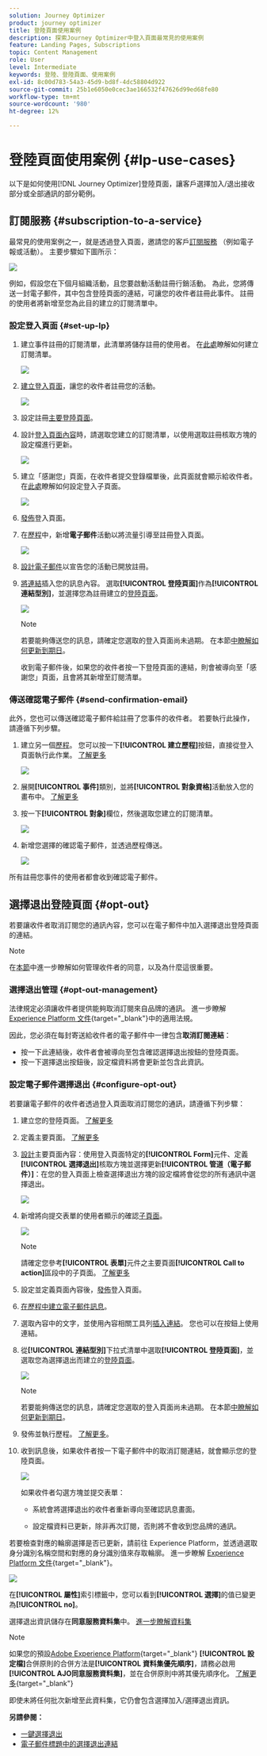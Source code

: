 ```yaml
---
solution: Journey Optimizer
product: journey optimizer
title: 登陸頁面使用案例
description: 探索Journey Optimizer中登入頁面最常見的使用案例
feature: Landing Pages, Subscriptions
topic: Content Management
role: User
level: Intermediate
keywords: 登陸、登陸頁面、使用案例
exl-id: 8c00d783-54a3-45d9-bd8f-4dc58804d922
source-git-commit: 25b1e6050e0cec3ae166532f47626d99ed68fe80
workflow-type: tm+mt
source-wordcount: '980'
ht-degree: 12%

---
```


# 登陸頁面使用案例 {#lp-use-cases}

以下是如何使用[!DNL Journey Optimizer]登陸頁面，讓客戶選擇加入/退出接收部分或全部通訊的部分範例。

## 訂閱服務 {#subscription-to-a-service}

最常見的使用案例之一，就是透過登入頁面，邀請您的客戶[訂閱服務](subscription-list.md) （例如電子報或活動）。 主要步驟如下圖所示：

![](assets/lp_subscription-uc.png)

例如，假設您在下個月組織活動，且您要啟動活動註冊行銷活動<!--to keep your customers that are interested updated on that event-->。 為此，您將傳送一封電子郵件，其中包含登陸頁面的連結，可讓您的收件者註冊此事件。 註冊的使用者將新增至您為此目的建立的訂閱清單中。

### 設定登入頁面 {#set-up-lp}

1. 建立事件註冊的訂閱清單，此清單將儲存註冊的使用者。 在[此處](subscription-list.md#define-subscription-list)瞭解如何建立訂閱清單。

   ![](assets/lp_subscription-uc-list.png)

1. [建立登入頁面](create-lp.md)，讓您的收件者註冊您的活動。

   ![](assets/lp_create-lp-details.png)

1. 設定註冊[主要登陸頁面](create-lp.md#configure-primary-page)。

1. 設計[登入頁面內容](design-lp.md)時，請選取您建立的訂閱清單，以使用選取註冊核取方塊的設定檔進行更新。

   ![](assets/lp_subscription-uc-lp-list.png)

1. 建立「感謝您」頁面，在收件者提交登錄檔單後，此頁面就會顯示給收件者。 在[此處](create-lp.md#configure-subpages)瞭解如何設定登入子頁面。

   ![](assets/lp_subscription-uc-thanks.png)

1. [發佈](create-lp.md#publish)登入頁面。

1. 在[歷程](../building-journeys/journey.md)中，新增&#x200B;**電子郵件**&#x200B;活動以將流量引導至註冊登入頁面。

   ![](assets/lp_subscription-uc-journey.png)

1. [設計電子郵件](../email/get-started-email-design.md)以宣告您的活動已開放註冊。

1. [將連結](../email/message-tracking.md#insert-links)插入您的訊息內容。 選取&#x200B;**[!UICONTROL 登陸頁面]**&#x200B;作為&#x200B;**[!UICONTROL 連結型別]**，並選擇您為註冊建立的[登陸頁面](create-lp.md#configure-primary-page)。

   ![](assets/lp_subscription-uc-link.png)

   >[!NOTE]
   >
   >若要能夠傳送您的訊息，請確定您選取的登入頁面尚未過期。 在本節[中瞭解如何更新到期日](create-lp.md#configure-primary-page)。

   收到電子郵件後，如果您的收件者按一下登陸頁面的連結，則會被導向至「感謝您」頁面，且會將其新增至訂閱清單。

### 傳送確認電子郵件 {#send-confirmation-email}

此外，您也可以傳送確認電子郵件給註冊了您事件的收件者。 若要執行此操作，請遵循下列步驟。

1. 建立另一個[歷程](../building-journeys/journey.md)。 您可以按一下&#x200B;**[!UICONTROL 建立歷程]**&#x200B;按鈕，直接從登入頁面執行此作業。 [了解更多](create-lp.md#configure-primary-page)

   ![](assets/lp_subscription-uc-create-journey.png)

1. 展開&#x200B;**[!UICONTROL 事件]**&#x200B;類別，並將&#x200B;**[!UICONTROL 對象資格]**&#x200B;活動放入您的畫布中。 [了解更多](../building-journeys/audience-qualification-events.md)

1. 按一下&#x200B;**[!UICONTROL 對象]**&#x200B;欄位，然後選取您建立的訂閱清單。

   ![](assets/lp_subscription-uc-confirm-journey.png)

1. 新增您選擇的確認電子郵件，並透過歷程傳送。

   ![](assets/lp_subscription-uc-confirm-email.png)

所有註冊您事件的使用者都會收到確認電子郵件。

<!--The event registration's subscription list tracks the profiles who registered and you can send them targeted event updates.-->

## 選擇退出登陸頁面 {#opt-out}

若要讓收件者取消訂閱您的通訊內容，您可以在電子郵件中加入選擇退出登陸頁面的連結。

>[!NOTE]
>
>在[本節](../privacy/opt-out.md)中進一步瞭解如何管理收件者的同意，以及為什麼這很重要。

### 選擇退出管理 {#opt-out-management}

法律規定必須讓收件者提供能夠取消訂閱來自品牌的通訊。 進一步瞭解 [Experience Platform 文件](https://experienceleague.adobe.com/docs/experience-platform/privacy/regulations/overview.html?lang=zh-Hant){target="_blank"}中的適用法規。

因此，您必須在每封寄送給收件者的電子郵件中一律包含&#x200B;**取消訂閱連結**：

* 按一下此連結後，收件者會被導向至包含確認選擇退出按鈕的登陸頁面。
* 按一下選擇退出按鈕後，設定檔資料將會更新並包含此資訊。

### 設定電子郵件選擇退出 {#configure-opt-out}

若要讓電子郵件的收件者透過登入頁面取消訂閱您的通訊，請遵循下列步驟：

1. 建立您的登陸頁面。 [了解更多](create-lp.md)

1. 定義主要頁面。 [了解更多](create-lp.md#configure-primary-page)

1. [設計](design-lp.md)主要頁面內容：使用登入頁面特定的&#x200B;**[!UICONTROL Form]**&#x200B;元件、定義&#x200B;**[!UICONTROL 選擇退出]**&#x200B;核取方塊並選擇更新&#x200B;**[!UICONTROL 管道（電子郵件）]**：在您的登入頁面上檢查選擇退出方塊的設定檔將會從您的所有通訊中選擇退出。

   ![](assets/lp_opt-out-primary-lp.png)

   <!--You can also build your own landing page and host it on the third-party system of your choice.-->

1. 新增將向提交表單的使用者顯示的確認[子頁面](create-lp.md#configure-subpages)。

   ![](assets/lp_opt-out-subpage.png)

   >[!NOTE]
   >
   >請確定您參考&#x200B;**[!UICONTROL 表單]**&#x200B;元件之主要頁面&#x200B;**[!UICONTROL Call to action]**&#x200B;區段中的子頁面。 [了解更多](design-lp.md)

1. 設定並定義頁面內容後，[發佈](create-lp.md#publish)登入頁面。

1. [在歷程中建立電子郵件訊息](../email/get-started-email-design.md)。

1. 選取內容中的文字，並使用內容相關工具列[插入連結](../email/message-tracking.md#insert-links)。 您也可以在按鈕上使用連結。

1. 從&#x200B;**[!UICONTROL 連結型別]**&#x200B;下拉式清單中選取&#x200B;**[!UICONTROL 登陸頁面]**，並選取您為選擇退出而建立的[登陸頁面](create-lp.md#configure-primary-page)。

   ![](assets/lp_opt-out-landing-page.png)

   >[!NOTE]
   >
   >若要能夠傳送您的訊息，請確定您選取的登入頁面尚未過期。 在本節[中瞭解如何更新到期日](create-lp.md#configure-primary-page)。

1. 發佈並執行歷程。 [了解更多](../building-journeys/journey.md)。

1. 收到訊息後，如果收件者按一下電子郵件中的取消訂閱連結，就會顯示您的登陸頁面。

   ![](assets/lp_opt-out-submit-form.png)

   如果收件者勾選方塊並提交表單：

   * 系統會將選擇退出的收件者重新導向至確認訊息畫面。

   * 設定檔資料已更新，除非再次訂閱，否則將不會收到您品牌的通訊。

若要檢查對應的輪廓選擇是否已更新，請前往 Experience Platform，並透過選取身分識別名稱空間和對應的身分識別值來存取輪廓。 進一步瞭解 [Experience Platform 文件](https://experienceleague.adobe.com/docs/experience-platform/profile/ui/user-guide.html?lang=zh-Hant){target="_blank"}。

![](assets/lp_opt-out-profile-choice.png)

在&#x200B;**[!UICONTROL 屬性]**&#x200B;索引標籤中，您可以看到&#x200B;**[!UICONTROL 選擇]**&#x200B;的值已變更為&#x200B;**[!UICONTROL no]**。

選擇退出資訊儲存在&#x200B;**同意服務資料集**&#x200B;中。 [進一步瞭解資料集](../data/get-started-datasets.md)

>[!NOTE]
>
>如果您的預設[Adobe Experience Platform](https://experienceleague.adobe.com/docs/experience-platform/profile/home.html?lang=zh-Hant){target="_blank"} **[!UICONTROL 設定檔]**&#x200B;合併原則的合併方法是&#x200B;**[!UICONTROL 資料集優先順序]**，請務必啟用&#x200B;**[!UICONTROL AJO同意服務資料集]**，並在合併原則中將其優先順序化。 [了解更多](https://experienceleague.adobe.com/docs/experience-platform/profile/merge-policies/ui-guide.html?lang=zh-Hant#dataset-precedence-profile){target="_blank"}
>
>即使未將任何批次新增至此資料集，它仍會包含選擇加入/選擇退出資訊。



**另請參閱：**

* [一鍵選擇退出](../email/email-opt-out.md#one-click-opt-out-link)
* [電子郵件標題中的選擇退出連結](../email/email-opt-out.md#unsubscribe-header)

<!--

### Other ways to opt out

You can also enable your recipients to unsubscribe whithout using landing pages.

* **One-click opt-out**

    You can add a one-click opt-out link into your email content. This will enable your recipients to quickly unsubscribe from your communications, without being redirected to a landing page where they need to confirm opting out. [Learn more](../privacy/opt-out.md#one-click-opt-out-link)

* **Unsubscribe link in header**

    If the recipients' email client supports displaying an unsubscribe link in the email header, emails sent with [!DNL Journey Optimizer] automatically include this link. [Learn more](../privacy/opt-out.md#unsubscribe-header)

////////


## Leverage landing page submission event {#leverage-lp-event}

You can use information that was submitted on a landing page to send communications to your customers. For example, if a user subscribes to a given subscription list, you can leverage that information to send an email recommending other subscription lists to that user.

To do this, you need to create an event containing the landing page submission information and use it in a journey. Follow the steps below.

1. Go to **[!UICONTROL Administration]** > **[!UICONTROL Configurations]**, and in the **[!UICONTROL Events]** section, select **[!UICONTROL Manage]**.

    ![](assets/lp_subscription-uc-configurations.png)

1. The list of events displays. Select **[!UICONTROL Create Event]**.

    ![](assets/lp_subscription-uc-create-event.png)

1. The event configuration pane opens on the right side of the screen. Configure a rule-based unitary event. [Learn more](../event/about-creating.md)

1. Define the schema: select **[!UICONTROL AJO Email Tracking Experience Event Schema v.1]** (available by default in [!DNL Journey Optimizer]).

    ![](assets/lp_subscription-uc-event-schema.png)

1. In the **[!UICONTROL Fields]** section, select the following elements:

    * **[!UICONTROL _experience]** > **[!UICONTROL customerJourneyManagement]** > **[!UICONTROL messageInteraction]** > **[!UICONTROL Interaction Type]**
    
    * **[!UICONTROL _experience]** > **[!UICONTROL customerJourneyManagement]** > **[!UICONTROL messageInteraction]** > **[!UICONTROL Landing Page Details]** > **[!UICONTROL Landing Page ID]**

    ![](assets/lp_subscription-uc-event-fields.png)

1. Click inside the **[!UICONTROL Event ID condition]** field. Using the simple personalization editor, define the condition for the **[!UICONTROL Interaction Type]** and **[!UICONTROL Landing Page ID]** fields. This will be used by the system to identify the events that will trigger your journey.

    ![](assets/lp_subscription-uc-event-id-condition.png)

    >[!NOTE]
    >
    >To find the landing page ID, you can insert the landing page as a link into an email and select the source code from the contextual toolbar to display the landing page information.
    >
    >![](assets/lp_subscription-uc-lp-id.png)

1. Save your changes.

1. Create a [journey](../building-journeys/journey.md). You can do it directly from the landing page by clicking the **[!UICONTROL Create journey]** button. Learn more [here](create-lp.md#configure-primary-page)

    ![](assets/lp_subscription-uc-event-create-journey.png)

1. In the journey, unfold the **[!UICONTROL Events]** category and drop the event that you created into the canvas. Learn more [here](../building-journeys/audience-qualification-events.md)

    ![](assets/lp_subscription-uc-journey-event.png)

1. Unfold the **[!UICONTROL Actions]** category and drop an email action into the canvas.

    ![](assets/lp_subscription-uc-journey-email.png)

///How do you use the information from the event to send an email to the users? -->

